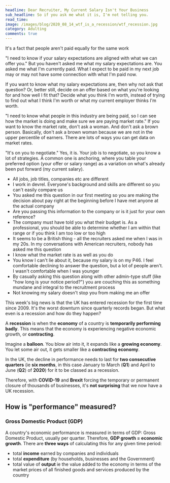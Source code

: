 ```yaml
---
headline: Dear Recruiter, My Current Salary Isn't Your Business
sub_headline: So if you ask me what it is, I'm not telling you.
read_time: 
image: /images/blog/2020_08_14_wtf_is_a_recession/wtf_recession.jpg
category: Adulting
comments: true
---
```






It's a fact that people aren't paid equally for the same work





"I need to know if your salary expectations are aligned with what we can offer you."
But you haven't asked me what my salary expectations are.  You asked me what I'm currently paid.  What I expect to be paid in my next job may or may not have some connection with what I'm paid now.

If you want to know what my salary expectations are, then why not ask that question?  Or, better still, decide on an offer based on what you're looking for and how well I fit that?  Decide what you think I'm worth, instead of trying to find out what I think I'm worth or what my current employer thinks I'm worth.


"I need to know what people in this industry are being paid, so I can see how the market is doing and make sure we are paying market rate."
If you want to know the market rate, don't ask a woman.  And don't ask a brown person.  Basically, don't ask a brown woman because we are not in the upper percentile of earners.  There are lots of ways you can get data on market rates.


"It's on you to negotiate."
Yes, it is.  Your job is to negotiate, so you know a lot of strategies.  A common one is anchoring, where you table your preferred option (your offer or salary range) as a variation on what's already been put forward (my current salary).


- All jobs, job titles, companies etc are different
- I work in devrel.  Everyone's background and skills are different so you can't easily compare us
- You asked me this question in our first meeting so you are making the decision about pay right at the beginning before I have met anyone at the actual company
- Are you passing this information to the company or is it just for your own reference?
- The company must have told you what their budget is.  As a professional, you should be able to determine whether I am within that range or if you think I am too low or too high
- It seems to be a British thing - all the recruiters asked me when I was in my 20s.  In my conversations with American recruiters, nobody has asked me this question
- I know what the market rate is as well as you do
- You know I can't lie about it, because my salary is on my P46.  I feel comfortable declining to answer the question, but a lot of people aren't.  I wasn't comfortable when I was younger
- By casually asking this question along with other admin-type stuff (like "how long is your notice period?") you are couching this as something mundane and integral to the recruitment process
- Not knowing my salary doesn't stop you from making me an offer




This week's big news is that the UK has entered recession for the first time since 2009.  It's the worst downturn since quarterly records began.  But what even is a recession and how do they happen?

A **recession** is when the **economy** of a country is **temporarily performing badly**.  This means that the economy is experiencing negative economic growth, or **contracting**.

Imagine a **balloon**.  You blow air into it, it expands like a **growing economy**.  You let some air out, it gets smaller like a **contracting economy**.

In the UK, the decline in performance needs to last for **two consecutive quarters** (ie **six months**, in this case January to March (**Q1**) and April to June (**Q2**) of **2020**) for it to be classed as a recession.

Therefore, with **COVID-19** and **Brexit** forcing the temporary or permanent closure of thousands of businesses, it's **not surprising** that we now have a UK recession.

## How is "performance" measured?

### Gross Domestic Product (GDP)

A country's economic performance is measured in terms of GDP: Gross Domestic Product, usually per quarter.  Therefore, **GDP growth = economic growth**.  There are **three ways** of calculating this for any given time period:

* total **income** earned by companies and individuals
* total **expenditure** (by households, businesses and the Government)
* total value of **output** ie the value added to the economy in terms of the market prices of all finished goods and services produced by the country

